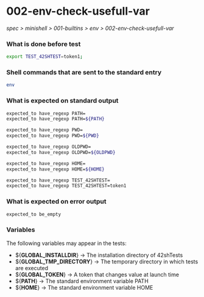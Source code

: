 # 002-env-check-usefull-var

*spec > minishell > 001-builtins > env > 002-env-check-usefull-var*

### What is done before test

```bash
export TEST_42SHTEST=token1;

```

### Shell commands that are sent to the standard entry

```bash
env
```

### What is expected on standard output

```bash
expected_to have_regexp PATH=
expected_to have_regexp PATH=${PATH}

expected_to have_regexp PWD=
expected_to have_regexp PWD=${PWD}

expected_to have_regexp OLDPWD=
expected_to have_regexp OLDPWD=${OLDPWD}

expected_to have_regexp HOME=
expected_to have_regexp HOME=${HOME}

expected_to have_regexp TEST_42SHTEST=
expected_to have_regexp TEST_42SHTEST=token1

```

### What is expected on error output

```bash
expected_to be_empty
```

### Variables

The following variables may appear in the tests:

* ${**GLOBAL_INSTALLDIR**} -> The installation directory of 42shTests
* ${**GLOBAL_TMP_DIRECTORY**} -> The temporary directory in which tests are executed
* ${**GLOBAL_TOKEN**} -> A token that changes value at launch time
* ${**PATH**} -> The standard environment variable PATH
* ${**HOME**} -> The standard environment variable HOME
